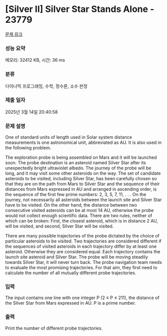 # [Silver II] Silver Star Stands Alone - 23779 

[문제 링크](https://www.acmicpc.net/problem/23779) 

### 성능 요약

메모리: 32412 KB, 시간: 36 ms

### 분류

다이나믹 프로그래밍, 수학, 정수론, 소수 판정

### 제출 일자

2025년 3월 14일 20:40:58

### 문제 설명

<p>One of standard units of length used in Solar system distance measurements is one astronomical unit, abbreviated as AU. It is also used in the following problem.</p>

<p>The exploration probe is being assembled on Mars and it will be launched soon. The probe destination is an asteroid named Silver Star after its unexpectedly bright ultraviolet albedo. The journey of the probe will be long, and it may visit some other asteroids on the way. The set of candidate asteroids to be visited, including Silver Star, has been carefully chosen so that they are on the path from Mars to Silver Star and the sequence of their distances from Mars expressed in AU and arranged in ascending order, is the sequence of the first few prime numbers: 2, 3, 5, 7, 11, . . . On the journey, not necessarily all asteroids between the launch site and Silver Star have to be visited. On the other hand, the distance between two consecutive visited asteroids can be at most 14 AU, otherwise the probe would not collect enough scientific data. There are two rules, neither of which can be broken: First, the closest asteroid, which is in distance 2 AU, will be visited, and second, Silver Star will be visited.</p>

<p>There are many possible trajectories of the probe dictated by the choice of particular asteroids to be visited. Two trajectories are considered different if the sequences of visited asteroids in each trajectory differ by at least one asteroid. Otherwise they are considered equal. Each trajectory contains the launch site asteroid and Silver Star. The probe will be moving steadily towards Silver Star, it will never turn back. The probe navigation team needs to evaluate the most promising trajectories. For that aim, they first need to calculate the number of all mutually different probe trajectories.</p>

### 입력 

 <p>The input contains one line with one integer P (2 ≤ P ≤ 211), the distance of the Silver Star from Mars expressed in AU. P is a prime number.</p>

### 출력 

 <p>Print the number of different probe trajectories.</p>

